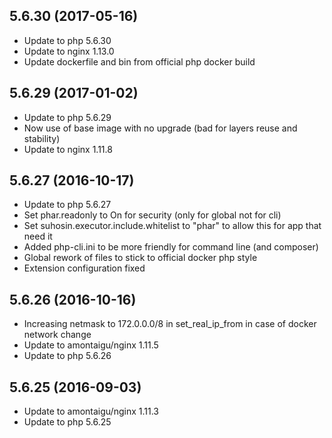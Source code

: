 
## 5.6.30 (2017-05-16)
- Update to php 5.6.30
- Update to nginx 1.13.0
- Update dockerfile and bin from official php docker build

## 5.6.29 (2017-01-02)
- Update to php 5.6.29
- Now use of base image with no upgrade (bad for layers reuse and stability)
- Update to nginx 1.11.8

## 5.6.27 (2016-10-17)
- Update to php 5.6.27
- Set phar.readonly to On for security (only for global not for cli)
- Set suhosin.executor.include.whitelist to "phar" to allow this for app that need it
- Added php-cli.ini to be more friendly for command line (and composer)
- Global rework of files to stick to official docker php style
- Extension configuration fixed

## 5.6.26 (2016-10-16)
- Increasing netmask to 172.0.0.0/8 in set_real_ip_from in case of docker network change
- Update to amontaigu/nginx 1.11.5
- Update to php 5.6.26

## 5.6.25 (2016-09-03)
- Update to amontaigu/nginx 1.11.3
- Update to php 5.6.25
